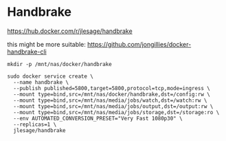 # Handbrake

https://hub.docker.com/r/jlesage/handbrake

this might be more suitable:  https://github.com/jongillies/docker-handbrake-cli

``` shell
mkdir -p /mnt/nas/docker/handbrake

sudo docker service create \
  --name handbrake \
  --publish published=5800,target=5800,protocol=tcp,mode=ingress \
  --mount type=bind,src=/mnt/nas/docker/handbrake,dst=/config:rw \
  --mount type=bind,src=/mnt/nas/media/jobs/watch,dst=/watch:rw \
  --mount type=bind,src=/mnt/nas/media/jobs/output,dst=/output:rw \
  --mount type=bind,src=/mnt/nas/media/jobs/storage,dst=/storage:ro \
  --env AUTOMATED_CONVERSION_PRESET="Very Fast 1080p30" \
  --replicas=1 \
  jlesage/handbrake
```

